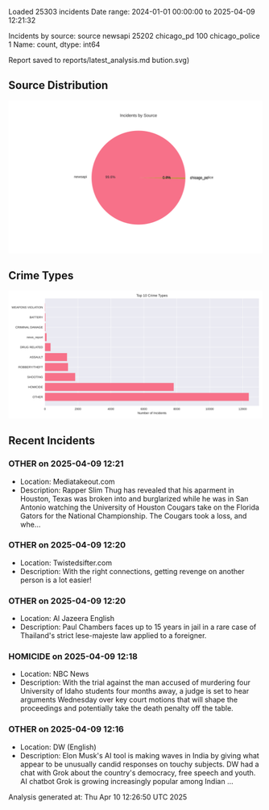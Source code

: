 
Loaded 25303 incidents
Date range: 2024-01-01 00:00:00 to 2025-04-09 12:21:32

Incidents by source:
source
newsapi           25202
chicago_pd          100
chicago_police        1
Name: count, dtype: int64

Report saved to reports/latest_analysis.md
bution.svg)

## Source Distribution
![Source Distribution](images/source_distribution.svg)

## Crime Types
![Crime Types](images/crime_types.svg)

## Recent Incidents

### OTHER on 2025-04-09 12:21
- Location: Mediatakeout.com
- Description: Rapper Slim Thug has revealed that his aparment in Houston, Texas was broken into and burglarized while he was in San Antonio watching the University of Houston Cougars take on the Florida Gators for the National Championship. The Cougars took a loss, and whe…


### OTHER on 2025-04-09 12:20
- Location: Twistedsifter.com
- Description: With the right connections, getting revenge on another person is a lot easier!


### OTHER on 2025-04-09 12:20
- Location: Al Jazeera English
- Description: Paul Chambers faces up to 15 years in jail in a rare case of Thailand's strict lese-majeste law applied to a foreigner.


### HOMICIDE on 2025-04-09 12:18
- Location: NBC News
- Description: With the trial against the man accused of murdering four University of Idaho students four months away, a judge is set to hear arguments Wednesday over key court motions that will shape the proceedings and potentially take the death penalty off the table.


### OTHER on 2025-04-09 12:16
- Location: DW (English)
- Description: Elon Musk's AI tool is making waves in India by giving what appear to be unusually candid responses on touchy subjects. DW had a chat with Grok about the country's democracy, free speech and youth. AI chatbot Grok is growing increasingly popular among Indian …

Analysis generated at: Thu Apr 10 12:26:50 UTC 2025
